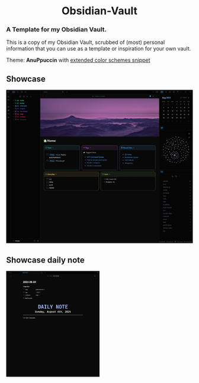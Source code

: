 <h1 align="center">Obsidian-Vault</h1>

### A Template for my Obsidian Vault.

This is a copy of my Obsidian Vault, scrubbed of (most) personal information that you can use as a template or inspiration for your own vault.

Theme: **AnuPpuccin** with [extended color schemes snippet](./.obsidian/snippets/extended-colorschemes.css)

## Showcase

![Example](./Vault/showcase/showcase_v3.png)

## Showcase daily note
<img src="./Vault/showcase/showcase_daily_v2.png" width="50%">
